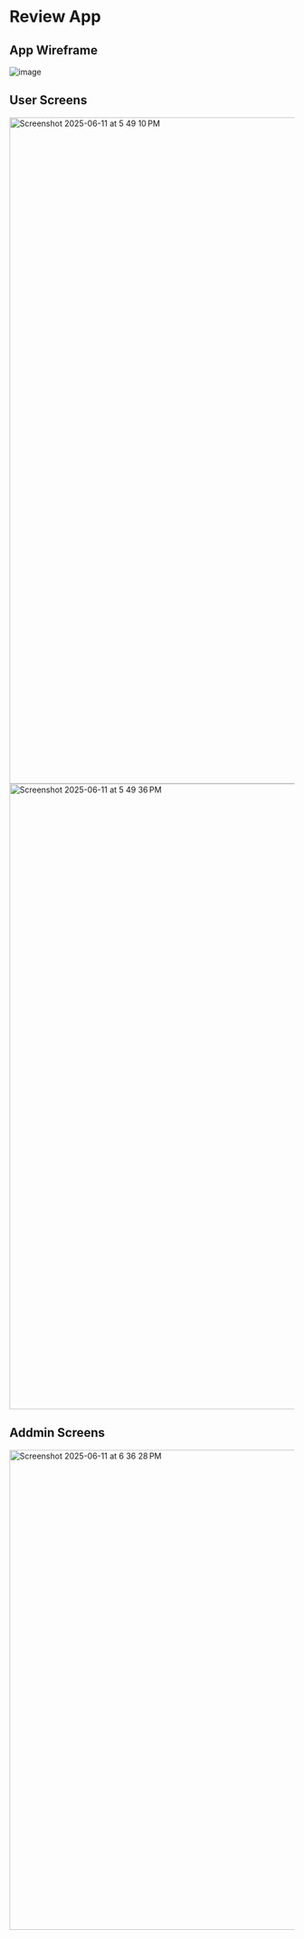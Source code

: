 # Review App

## App Wireframe
![image](https://github.com/user-attachments/assets/af127156-988e-4b6e-9be6-06fa4f83ce75)





## User Screens

<img width="1176" alt="Screenshot 2025-06-11 at 5 49 10 PM" src="https://github.com/user-attachments/assets/60b1f47a-472f-4f27-8c80-d7aa3ad65706" />

<img width="1104" alt="Screenshot 2025-06-11 at 5 49 36 PM" src="https://github.com/user-attachments/assets/b44b3b7f-e130-4570-b091-20ad4079fd16" />



## Addmin Screens

<img width="847" alt="Screenshot 2025-06-11 at 6 36 28 PM" src="https://github.com/user-attachments/assets/57c80a1f-fcf2-435b-98ef-6328fda83e6c" />
